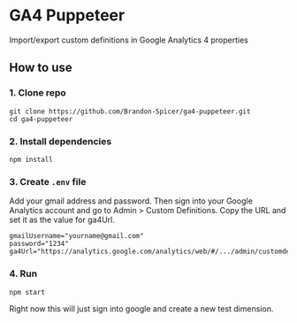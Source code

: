 # GA4 Puppeteer

Import/export custom definitions in Google Analytics 4 properties

## How to use

### 1. Clone repo

```
git clone https://github.com/Brandon-Spicer/ga4-puppeteer.git
cd ga4-puppeteer
```

### 2. Install dependencies

```
npm install
```

### 3. Create `.env` file

Add your gmail address and password. Then sign into your Google Analytics account and go to Admin > Custom Definitions. Copy the URL and set it as the value for ga4Url.

```
gmailUsername="yourname@gmail.com"
password="1234"
ga4Url="https://analytics.google.com/analytics/web/#/.../admin/customdefinitions/hub"
```

### 4. Run

```
npm start
```

Right now this will just sign into google and create a new test dimension.
